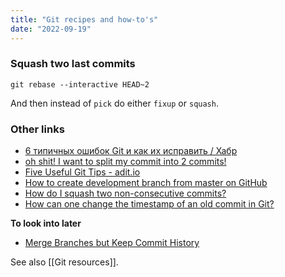 ```yaml
---
title: "Git recipes and how-to's"
date: "2022-09-19"
---
```


### Squash two last commits
```shell
git rebase --interactive HEAD~2
```

And then instead of `pick` do either `fixup` or `squash`.

### Other links
- [6 типичных ошибок Git и как их исправить / Хабр](https://habr.com/ru/company/flant/blog/419733/)
- [oh shit! I want to split my commit into 2 commits!](https://wizardzines.com/comics/oh-shit-split-commit/)
- [Five Useful Git Tips - adit.io](https://adit.io/posts/2013-08-16-five-useful-git-tips.html)
- [How to create development branch from master on GitHub](https://stackoverflow.com/questions/39478482)
- [How do I squash two non-consecutive commits?](https://stackoverflow.com/questions/3921708)
- [How can one change the timestamp of an old commit in Git?](https://stackoverflow.com/questions/454734)

**To look into later**
- [Merge Branches but Keep Commit History](https://stackoverflow.com/questions/28550602)

See also [[Git resources]].